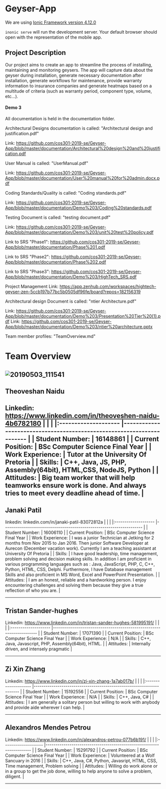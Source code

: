 
# Geyser-App

We are using [Ionic Framework version 4.12.0](https://ionicframework.com/)

`inonic serve` will run the development server. Your default browser should open with the representation of the mobile app.

## Project Description

Our project aims to create an app to streamline the process of installing, maintaining and monitoring geysers. The app will capture data about the geyser during installation, generate necessary documentation after installation, generate workflows for maintenance, provide warranty information to insurance companies and generate heatmaps based on a multitude of criteria (such as warranty period, component type, volume, etc...).

#### Demo 3

All documentation is held in the documentation folder.

Architectural Designs documentation is called: "Architectural design and justification.pdf"

Link: https://github.com/cos301-2019-se/Geyser-App/blob/master/documentation/Architectural%20design%20and%20justification.pdf

User Manual is called: "UserManual.pdf"

Link: https://github.com/cos301-2019-se/Geyser-App/blob/master/documentation/User%20manual%20for%20admin.docx.pdf

Coding Standards/Quality is called: "Coding standards.pdf"

Link: https://github.com/cos301-2019-se/Geyser-App/blob/master/documentation/Demo%203/Coding%20standards.pdf

Testing Document is called: "testing document.pdf"

Link: https://github.com/cos301-2019-se/Geyser-App/blob/master/documentation/Demo%203/unit%20test%20policy.pdf

Link to SRS "Phase1": https://github.com/cos301-2019-se/Geyser-App/blob/master/documentation/Phase%201.pdf

Link to SRS "Phase2": https://github.com/cos301-2019-se/Geyser-App/blob/master/documentation/Phase%202.pdf

Link to SRS "Phase3": https://github.com/cos301-2019-se/Geyser-App/blob/master/documentation/Demo%203/HighTech_SRS.pdf

Project Management Link: https://app.zenhub.com/workspaces/hightech-geyser-zen-5ccb197b77bc5b0505df96fe/board?repos=182156319

Architectural design Document is called: "ntier Architecture.pdf"

Link: https://github.com/cos301-2019-se/Geyser-App/blob/master/documentation/Demo%203/Presentation%20Tier%20(1).pdf
Link: https://github.com/cos301-2019-se/Geyser-App/blob/master/documentation/Demo%203/ntier%20architecture.pptx

Team member profiles: "TeamOverview.md"



# Team Overview

## ![20190503_111541](https://user-images.githubusercontent.com/48208244/57770074-c4b63100-770f-11e9-9d88-961635d5a179.jpg)

## Theoveshan Naidu
Linkedin: https://www.linkedin.com/in/theoveshen-naidu-4b6782180
|                   	|                                                                   	|
|:--------------------	|----------------------------------------------------------------------	|
|   Student Number:   	|   16148861                        	                                |
|   Current Position:  	|   BSc Computer Science Final Year                                     |
|   Work Experience:   	|   Tutor at the University Of Pretoria                                 |
|   Skills:             |   C++, Java, JS, PHP, Assembly(64bit), HTML,CSS, NodeJS, Python       |
|   Attitudes:       	|   Big team worker that will help teamworks ensure work is done. And always tries to meet every deadline ahead of time.       	                                    |
---

## Janaki Patil
linkedin: linkedin.com/in/janaki-patil-83072812a
|                   	|                                                                   	|
|:--------------------	|----------------------------------------------------------------------	|
|   Student Number:   	|   16006110                        	                                |
|   Current Position:  	|   BSc Computer Science Final Year                                     |
|   Work Experience:   	|   I was a junior Technician at Jetking for 2 months from Nov 2015 to Jan 2016. Then junior Software Developer at Aurecon (December vacation work). Currently I am a teaching assistant at University Of Pretoria                                                             |
|   Skills:             |   I have good leadership, time management, problem solving and decision making skills. In addition I am proficient in various programming languages such as : Java, JavaScript, PHP, C, C++, Python, HTML, CSS, Delphi. Furthermore, I have Database management Skills and also proficient in MS Word, Excel and PowerPoint Presentation.                              |
|   Attitudes:       	|   I am an honest, reliable and a hardworking person. I enjoy encountering challenges and solving them because they give a true reflection of who you are.                 |

---

## Tristan Sander-hughes
Linkedin: https://www.linkedin.com/in/tristan-sander-hughes-581995191/
|                   	|                                                                   	|
|:--------------------	|----------------------------------------------------------------------	|
|   Student Number:   	|   17071390                        	                                |
|   Current Position:  	|   BSc Computer Science Final Year                                     |
|   Work Experience:   	|   N/A                                                                 |
|   Skills:             |   C++, Java, Javascript, PHP, Assembly(64bit), HTML.                  |
|   Attitudes:       	|   Internally driven, and intensely pragmatic                          |

---

## Zi Xin Zhang
Linkedin: https://www.linkedin.com/in/zi-xin-zhang-1a7ab017b/
|                   	|                                                                   	|
|:--------------------	|----------------------------------------------------------------------	|
|   Student Number:   	|   15192556                        	                                |
|   Current Position:  	|   BSc Computer Science Final Year                                     |
|   Work Experience:   	|   N/A                                                                 |
|   Skills:             |   C++, Java, C#                                                       |
|   Attitudes:       	|   I am generally a solitary person but willing to work with anybody and provide aide wherever I can help.                       	                                    |

---

## Alexandros Mendes Petrou
Linkedin: https://www.linkedin.com/in/alexandros-petrou-077b6b191/
|                   	|                                                                   	|
|:--------------------	|----------------------------------------------------------------------	|
|   Student Number:   	|   15291792                        	                                |
|   Current Position:  	|   BSc Computer Science Final Year                                     |
|   Work Experience:   	|   Volunteered at a Wolf Sancuary in 2016                              |
|   Skills:             |    C++, Java, C#, Python, Javasript, HTML, CSS, Time management, Problem solving                                                                                         |
|   Attitudes:       	|   Willing do work alone or in a group to get the job done, willing to help anyone to solve a problem, diligent.       	                                    |

---
